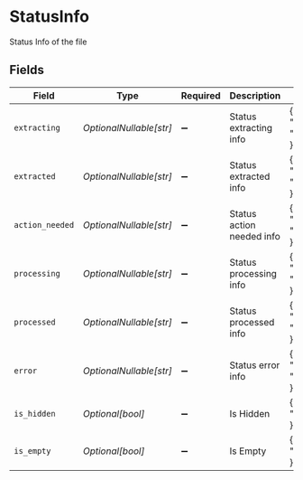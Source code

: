 # StatusInfo

Status Info of the file


## Fields

| Field                            | Type                             | Required                         | Description                      | Example                          |
| -------------------------------- | -------------------------------- | -------------------------------- | -------------------------------- | -------------------------------- |
| `extracting`                     | *OptionalNullable[str]*          | :heavy_minus_sign:               | Status extracting info           | {<br/>"value": "requires_password"<br/>} |
| `extracted`                      | *OptionalNullable[str]*          | :heavy_minus_sign:               | Status extracted info            | {<br/>"value": "requires_password"<br/>} |
| `action_needed`                  | *OptionalNullable[str]*          | :heavy_minus_sign:               | Status action needed info        | {<br/>"value": "requires_password"<br/>} |
| `processing`                     | *OptionalNullable[str]*          | :heavy_minus_sign:               | Status processing info           | {<br/>"value": "requires_password"<br/>} |
| `processed`                      | *OptionalNullable[str]*          | :heavy_minus_sign:               | Status processed info            | {<br/>"value": "requires_password"<br/>} |
| `error`                          | *OptionalNullable[str]*          | :heavy_minus_sign:               | Status error info                | {<br/>"value": "requires_password"<br/>} |
| `is_hidden`                      | *Optional[bool]*                 | :heavy_minus_sign:               | Is Hidden                        | {<br/>"value": false<br/>}       |
| `is_empty`                       | *Optional[bool]*                 | :heavy_minus_sign:               | Is Empty                         | {<br/>"value": false<br/>}       |